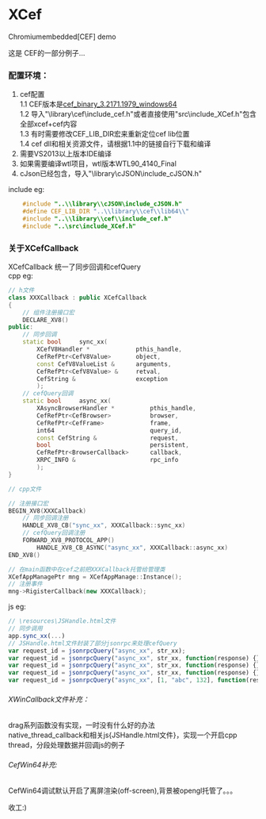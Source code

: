 # XCef
Chromiumembedded[CEF] demo

这是 CEF的一部分例子...

###  配置环境：  
1.   cef配置  
    1.1 CEF版本是[cef_binary_3.2171.1979_windows64](http://www.magpcss.net/cef_downloads/index.php?file=cef_binary_3.2171.1979_windows64.7z)  
    1.2 导入"\library\cef\include_cef.h"或者直接使用"src\include_XCef.h"包含全部xcef+cef内容  
    1.3 有时需要修改CEF_LIB_DIR宏来重新定位cef lib位置  
    1.4 cef dll和相关资源文件，请根据1.1中的链接自行下载和编译  
2.  需要VS2013以上版本IDE编译  
3.  如果需要编译wtl项目，wtl版本WTL90_4140_Final  
4.  cJson已经包含，导入"\library\cJSON\include_cJSON.h"  

include eg:  
```cpp  
    #include "..\\library\\cJSON\include_cJSON.h"  
    #define CEF_LIB_DIR "..\\library\\cef\\lib64\\"  
    #include "..\\library\\cef\\include_cef.h"  
    #include "..\src\include_XCef.h"  
```  

### 关于XCefCallback
XCefCallback 统一了同步回调和cefQuery  
cpp eg:  
```cpp
// h文件
class XXXCallback : public XCefCallback
{
    // 组件注册接口宏
    DECLARE_XV8()
public:
    // 同步回调
	static bool		sync_xx(
		XCefV8Handler *				pthis_handle,
		CefRefPtr<CefV8Value>		object,
		const CefV8ValueList &		arguments,
		CefRefPtr<CefV8Value> &		retval,
		CefString &					exception
		);
	// cefQuery回调
	static bool		async_xx(
		XAsyncBrowserHandler *			pthis_handle,
		CefRefPtr<CefBrowser>			browser,
		CefRefPtr<CefFrame>				frame,
		int64							query_id,
		const CefString &				request,
		bool							persistent,
		CefRefPtr<BrowserCallback>		callback,
		XRPC_INFO &						rpc_info
		);
}
```
```cpp
// cpp文件

// 注册接口宏
BEGIN_XV8(XXXCallback)
	// 同步回调注册
	HANDLE_XV8_CB("sync_xx", XXXCallback::sync_xx)
    // cefQuery回调注册
	FORWARD_XV8_PROTOCOL_APP()
		HANDLE_XV8_CB_ASYNC("async_xx", XXXCallback::async_xx)
END_XV8()
```
```cpp
// 在main函数中在cef之前把XXXCallback托管给管理类
XCefAppManagePtr mng = XCefAppManage::Instance();
// 注册事件
mng->RigisterCallback(new XXXCallback);
```
js eg:
```javascript
// \resources\JSHandle.html文件
// 同步调用
app.sync_xx(...)
// JSHandle.html文件封装了部分jsonrpc来处理cefQuery
var request_id = jsonrpcQuery("async_xx", str_xx);
var request_id = jsonrpcQuery("async_xx", str_xx, function(response) {});
var request_id = jsonrpcQuery("async_xx", str_xx, function(response) {});
var request_id = jsonrpcQuery("async_xx", str_xx, function(response) {}, function(error_code, error_message) {});
var request_id = jsonrpcQuery("async_xx", [1, "abc", 132], function(response) {}, function(error_code, error_message) {});
```

###### XWinCallback文件补充：  
drag系列函数没有实现，一时没有什么好的办法  
native_thread_callback和相关js{JSHandle.html文件}，实现一个开启cpp thread，分段处理数据并回调js的例子  

###### CefWin64补充:  
CefWin64调试默认开启了离屏渲染(off-screen),背景被opengl托管了。。。  



收工:)
